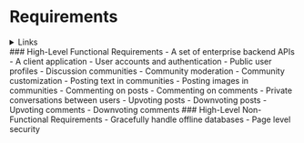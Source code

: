 # Requirements 

<details>
  <summary>Links</summary>
  
  ## Portfolio Links
  - [Introduction](https://github.com/JoshVandeWalle/OpinionMarket/blob/main/Introduction.md "Introduction")  
  - [Requirements](https://github.com/JoshVandeWalle/OpinionMarket/blob/main/Requirements.md "Requirements")  
  - [Technologies](https://github.com/JoshVandeWalle/OpinionMarket/blob/main/Technologies.md "Technolgoies")  
  - [Approach](https://github.com/JoshVandeWalle/OpinionMarket/blob/main/Approach.md "Approach")  
  - [Risks & Challenges](https://github.com/JoshVandeWalle/OpinionMarket/blob/main/RisksAndChallenges.md "Risks & Challenges")  
  - [Issues](https://github.com/JoshVandeWalle/OpinionMarket/blob/main/Issues.md "Issues")  
  ## External Links
  - [OpinionMarket](http://clientapp6-env.eba-sifj8dsx.us-west-1.elasticbeanstalk.com/ "OpinionMarket")  
  - [Swagger](https://app.swaggerhub.com/apis/JoshV3742/Capstone/1.0.0 "Swagger")  
</details>  
### High-Level Functional Requirements
-	A set of enterprise backend APIs  
-	A client application  
-	User accounts and authentication  
-	Public user profiles  
-	Discussion communities  
-	Community moderation  
-	Community customization  
-	Posting text in communities  
-	Posting images in communities  
-	Commenting on posts  
-	Commenting on comments  
-	Private conversations between users  
-	Upvoting posts  
-	Downvoting posts  
-	Upvoting comments  
-	Downvoting comments  
### High-Level Non-Functional Requirements
- Gracefully handle offline databases
- Page level security


